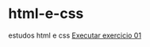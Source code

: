 # html-e-css
 estudos html e css
<a href= "https://cbssoares.github.io/html-e-css/exercicios/ex001"> Executar exercicio 01</a>
